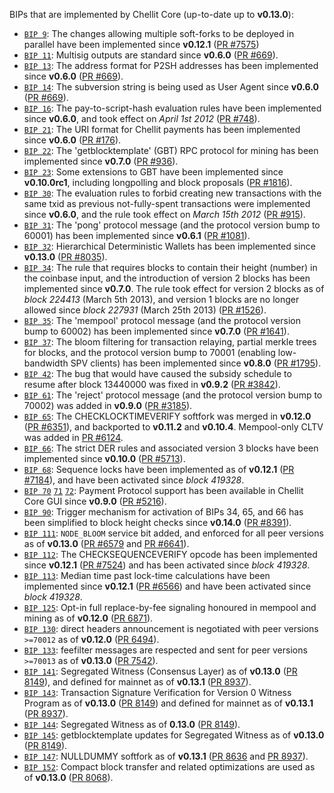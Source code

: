 BIPs that are implemented by Chellit Core (up-to-date up to **v0.13.0**):

* [`BIP 9`](https://github.com/chellit/bips/blob/master/bip-0009.mediawiki): The changes allowing multiple soft-forks to be deployed in parallel have been implemented since **v0.12.1**  ([PR #7575](https://github.com/ChellitNetwork/ChellitNetwork/pull/7575))
* [`BIP 11`](https://github.com/chellit/bips/blob/master/bip-0011.mediawiki): Multisig outputs are standard since **v0.6.0** ([PR #669](https://github.com/ChellitNetwork/ChellitNetwork/pull/669)).
* [`BIP 13`](https://github.com/chellit/bips/blob/master/bip-0013.mediawiki): The address format for P2SH addresses has been implemented since **v0.6.0** ([PR #669](https://github.com/ChellitNetwork/ChellitNetwork/pull/669)).
* [`BIP 14`](https://github.com/chellit/bips/blob/master/bip-0014.mediawiki): The subversion string is being used as User Agent since **v0.6.0** ([PR #669](https://github.com/ChellitNetwork/ChellitNetwork/pull/669)).
* [`BIP 16`](https://github.com/chellit/bips/blob/master/bip-0016.mediawiki): The pay-to-script-hash evaluation rules have been implemented since **v0.6.0**, and took effect on *April 1st 2012* ([PR #748](https://github.com/ChellitNetwork/ChellitNetwork/pull/748)).
* [`BIP 21`](https://github.com/chellit/bips/blob/master/bip-0021.mediawiki): The URI format for Chellit payments has been implemented since **v0.6.0** ([PR #176](https://github.com/ChellitNetwork/ChellitNetwork/pull/176)).
* [`BIP 22`](https://github.com/chellit/bips/blob/master/bip-0022.mediawiki): The 'getblocktemplate' (GBT) RPC protocol for mining has been implemented since **v0.7.0** ([PR #936](https://github.com/ChellitNetwork/ChellitNetwork/pull/936)).
* [`BIP 23`](https://github.com/chellit/bips/blob/master/bip-0023.mediawiki): Some extensions to GBT have been implemented since **v0.10.0rc1**, including longpolling and block proposals ([PR #1816](https://github.com/ChellitNetwork/ChellitNetwork/pull/1816)).
* [`BIP 30`](https://github.com/chellit/bips/blob/master/bip-0030.mediawiki): The evaluation rules to forbid creating new transactions with the same txid as previous not-fully-spent transactions were implemented since **v0.6.0**, and the rule took effect on *March 15th 2012* ([PR #915](https://github.com/ChellitNetwork/ChellitNetwork/pull/915)).
* [`BIP 31`](https://github.com/chellit/bips/blob/master/bip-0031.mediawiki): The 'pong' protocol message (and the protocol version bump to 60001) has been implemented since **v0.6.1** ([PR #1081](https://github.com/ChellitNetwork/ChellitNetwork/pull/1081)).
* [`BIP 32`](https://github.com/chellit/bips/blob/master/bip-0032.mediawiki): Hierarchical Deterministic Wallets has been implemented since **v0.13.0** ([PR #8035](https://github.com/ChellitNetwork/ChellitNetwork/pull/8035)).
* [`BIP 34`](https://github.com/chellit/bips/blob/master/bip-0034.mediawiki): The rule that requires blocks to contain their height (number) in the coinbase input, and the introduction of version 2 blocks has been implemented since **v0.7.0**. The rule took effect for version 2 blocks as of *block 224413* (March 5th 2013), and version 1 blocks are no longer allowed since *block 227931* (March 25th 2013) ([PR #1526](https://github.com/ChellitNetwork/ChellitNetwork/pull/1526)).
* [`BIP 35`](https://github.com/chellit/bips/blob/master/bip-0035.mediawiki): The 'mempool' protocol message (and the protocol version bump to 60002) has been implemented since **v0.7.0** ([PR #1641](https://github.com/ChellitNetwork/ChellitNetwork/pull/1641)).
* [`BIP 37`](https://github.com/chellit/bips/blob/master/bip-0037.mediawiki): The bloom filtering for transaction relaying, partial merkle trees for blocks, and the protocol version bump to 70001 (enabling low-bandwidth SPV clients) has been implemented since **v0.8.0** ([PR #1795](https://github.com/ChellitNetwork/ChellitNetwork/pull/1795)).
* [`BIP 42`](https://github.com/chellit/bips/blob/master/bip-0042.mediawiki): The bug that would have caused the subsidy schedule to resume after block 13440000 was fixed in **v0.9.2** ([PR #3842](https://github.com/ChellitNetwork/ChellitNetwork/pull/3842)).
* [`BIP 61`](https://github.com/chellit/bips/blob/master/bip-0061.mediawiki): The 'reject' protocol message (and the protocol version bump to 70002) was added in **v0.9.0** ([PR #3185](https://github.com/ChellitNetwork/ChellitNetwork/pull/3185)).
* [`BIP 65`](https://github.com/chellit/bips/blob/master/bip-0065.mediawiki): The CHECKLOCKTIMEVERIFY softfork was merged in **v0.12.0** ([PR #6351](https://github.com/ChellitNetwork/ChellitNetwork/pull/6351)), and backported to **v0.11.2** and **v0.10.4**. Mempool-only CLTV was added in [PR #6124](https://github.com/ChellitNetwork/ChellitNetwork/pull/6124).
* [`BIP 66`](https://github.com/chellit/bips/blob/master/bip-0066.mediawiki): The strict DER rules and associated version 3 blocks have been implemented since **v0.10.0** ([PR #5713](https://github.com/ChellitNetwork/ChellitNetwork/pull/5713)).
* [`BIP 68`](https://github.com/chellit/bips/blob/master/bip-0068.mediawiki): Sequence locks have been implemented as of **v0.12.1**  ([PR #7184](https://github.com/ChellitNetwork/ChellitNetwork/pull/7184)), and have been activated since *block 419328*.
* [`BIP 70`](https://github.com/chellit/bips/blob/master/bip-0070.mediawiki) [`71`](https://github.com/chellit/bips/blob/master/bip-0071.mediawiki) [`72`](https://github.com/chellit/bips/blob/master/bip-0072.mediawiki): Payment Protocol support has been available in Chellit Core GUI since **v0.9.0** ([PR #5216](https://github.com/ChellitNetwork/ChellitNetwork/pull/5216)).
* [`BIP 90`](https://github.com/chellit/bips/blob/master/bip-0090.mediawiki): Trigger mechanism for activation of BIPs 34, 65, and 66 has been simplified to block height checks since **v0.14.0** ([PR #8391](https://github.com/ChellitNetwork/ChellitNetwork/pull/8391)).
* [`BIP 111`](https://github.com/chellit/bips/blob/master/bip-0111.mediawiki): `NODE_BLOOM` service bit added, and enforced for all peer versions as of **v0.13.0** ([PR #6579](https://github.com/ChellitNetwork/ChellitNetwork/pull/6579) and [PR #6641](https://github.com/ChellitNetwork/ChellitNetwork/pull/6641)).
* [`BIP 112`](https://github.com/chellit/bips/blob/master/bip-0112.mediawiki): The CHECKSEQUENCEVERIFY opcode has been implemented since **v0.12.1** ([PR #7524](https://github.com/ChellitNetwork/ChellitNetwork/pull/7524)) and has been activated since *block 419328*.
* [`BIP 113`](https://github.com/chellit/bips/blob/master/bip-0113.mediawiki): Median time past lock-time calculations have been implemented since **v0.12.1** ([PR #6566](https://github.com/ChellitNetwork/ChellitNetwork/pull/6566)) and have been activated since *block 419328*.
* [`BIP 125`](https://github.com/chellit/bips/blob/master/bip-0125.mediawiki): Opt-in full replace-by-fee signaling honoured in mempool and mining as of **v0.12.0** ([PR 6871](https://github.com/ChellitNetwork/ChellitNetwork/pull/6871)).
* [`BIP 130`](https://github.com/chellit/bips/blob/master/bip-0130.mediawiki): direct headers announcement is negotiated with peer versions `>=70012` as of **v0.12.0** ([PR 6494](https://github.com/ChellitNetwork/ChellitNetwork/pull/6494)).
* [`BIP 133`](https://github.com/chellit/bips/blob/master/bip-0133.mediawiki): feefilter messages are respected and sent for peer versions `>=70013` as of **v0.13.0** ([PR 7542](https://github.com/ChellitNetwork/ChellitNetwork/pull/7542)).
* [`BIP 141`](https://github.com/chellit/bips/blob/master/bip-0141.mediawiki): Segregated Witness (Consensus Layer) as of **v0.13.0** ([PR 8149](https://github.com/ChellitNetwork/ChellitNetwork/pull/8149)), and defined for mainnet as of **v0.13.1** ([PR 8937](https://github.com/ChellitNetwork/ChellitNetwork/pull/8937)).
* [`BIP 143`](https://github.com/chellit/bips/blob/master/bip-0143.mediawiki): Transaction Signature Verification for Version 0 Witness Program as of **v0.13.0** ([PR 8149](https://github.com/ChellitNetwork/ChellitNetwork/pull/8149)) and defined for mainnet as of **v0.13.1** ([PR 8937](https://github.com/ChellitNetwork/ChellitNetwork/pull/8937)).
* [`BIP 144`](https://github.com/chellit/bips/blob/master/bip-0144.mediawiki): Segregated Witness as of **0.13.0** ([PR 8149](https://github.com/ChellitNetwork/ChellitNetwork/pull/8149)).
* [`BIP 145`](https://github.com/chellit/bips/blob/master/bip-0145.mediawiki): getblocktemplate updates for Segregated Witness as of **v0.13.0** ([PR 8149](https://github.com/ChellitNetwork/ChellitNetwork/pull/8149)).
* [`BIP 147`](https://github.com/chellit/bips/blob/master/bip-0147.mediawiki): NULLDUMMY softfork as of **v0.13.1** ([PR 8636](https://github.com/ChellitNetwork/ChellitNetwork/pull/8636) and [PR 8937](https://github.com/ChellitNetwork/ChellitNetwork/pull/8937)).
* [`BIP 152`](https://github.com/chellit/bips/blob/master/bip-0152.mediawiki): Compact block transfer and related optimizations are used as of **v0.13.0** ([PR 8068](https://github.com/ChellitNetwork/ChellitNetwork/pull/8068)).
